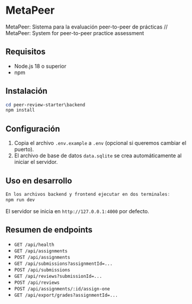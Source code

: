 # MetaPeer
MetaPeer: Sistema para la evaluación peer-to-peer de prácticas // MetaPeer: System for peer-to-peer practice assessment

## Requisitos

- Node.js 18 o superior
- npm

## Instalación

```powershell
cd peer-review-starter\backend
npm install
```

## Configuración

1. Copia el archivo `.env.example` a `.env` (opcional si queremos cambiar el puerto).
2. El archivo de base de datos `data.sqlite` se crea automáticamente al iniciar el servidor.

## Uso en desarrollo

```powershell
En los archivos backend y frontend ejecutar en dos terminales: 
npm run dev
```

El servidor se inicia en `http://127.0.0.1:4000` por defecto.

## Resumen de endpoints

- `GET /api/health`
- `GET /api/assignments`
- `POST /api/assignments`
- `GET /api/submissions?assignmentId=...`
- `POST /api/submissions`
- `GET /api/reviews?submissionId=...`
- `POST /api/reviews`
- `POST /api/assignments/:id/assign-one`
- `GET /api/export/grades?assignmentId=...`
